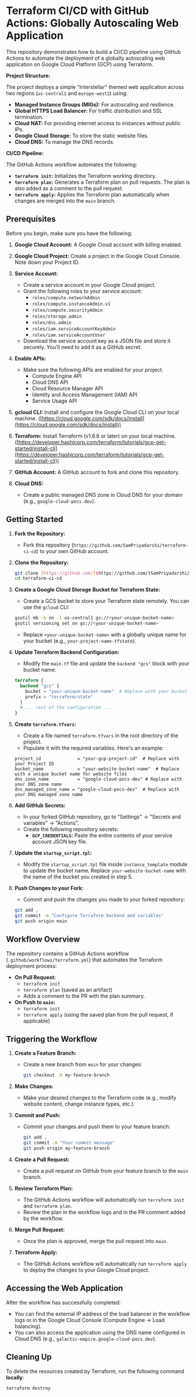 # Terraform CI/CD with GitHub Actions: Globally Autoscaling Web Application

This repository demonstrates how to build a CI/CD pipeline using GitHub Actions to automate the deployment of a globally autoscaling web application on Google Cloud Platform (GCP) using Terraform.

**Project Structure:**

The project deploys a simple "Interstellar" themed web application across two regions (`us-central1` and `europe-west2`) using:

*   **Managed Instance Groups (MIGs):** For autoscaling and resilience.
*   **Global HTTPS Load Balancer:** For traffic distribution and SSL termination.
*   **Cloud NAT:** For providing internet access to instances without public IPs.
*   **Google Cloud Storage:** To store the static website files.
*   **Cloud DNS:** To manage the DNS records.

**CI/CD Pipeline:**

The GitHub Actions workflow automates the following:

*   **`terraform init`:** Initializes the Terraform working directory.
*   **`terraform plan`:** Generates a Terraform plan on pull requests. The plan is also added as a comment to the pull request.
*   **`terraform apply`:** Applies the Terraform plan automatically when changes are merged into the `main` branch.

## Prerequisites

Before you begin, make sure you have the following:

1.  **Google Cloud Account:** A Google Cloud account with billing enabled.
2.  **Google Cloud Project:** Create a project in the Google Cloud Console. Note down your Project ID.
3.  **Service Account:**
    *   Create a service account in your Google Cloud project.
    *   Grant the following roles to your service account:
        *   `roles/compute.networkAdmin`
        *   `roles/compute.instanceAdmin.v1`
        *   `roles/compute.securityAdmin`
        *   `roles/storage.admin`
        *   `roles/dns.admin`
        *   `roles/iam.serviceAccountKeyAdmin`
        *   `roles/iam.serviceAccountUser`
    *   Download the service account key as a JSON file and store it securely. You'll need to add it as a GitHub secret.

4.  **Enable APIs:**
    *   Make sure the following APIs are enabled for your project:
        *   Compute Engine API
        *   Cloud DNS API
        *   Cloud Resource Manager API
        *   Identity and Access Management (IAM) API
        *   Service Usage API

5.  **gcloud CLI:** Install and configure the Google Cloud CLI on your local machine. ([https://cloud.google.com/sdk/docs/install](https://cloud.google.com/sdk/docs/install))
6.  **Terraform:** Install Terraform (v1.6.6 or later) on your local machine. ([https://developer.hashicorp.com/terraform/tutorials/gcp-get-started/install-cli](https://developer.hashicorp.com/terraform/tutorials/gcp-get-started/install-cli))
7.  **GitHub Account:** A GitHub account to fork and clone this repository.
8.  **Cloud DNS:**
    *   Create a public managed DNS zone in Cloud DNS for your domain (e.g., `google-cloud-pocs.dev`).

## Getting Started

1.  **Fork the Repository:**
    *   Fork this repository (`https://github.com/SamPriyadarshi/terraform-ci-cd`) to your own GitHub account.

2.  **Clone the Repository:**

    ```bash
    git clone [https://github.com/](https://github.com/)SamPriyadarshi/terraform-ci-cd.git
    cd terraform-ci-cd
    ```

3.  **Create a Google Cloud Storage Bucket for Terraform State:**

    *   Create a GCS bucket to store your Terraform state remotely. You can use the `gcloud` CLI:

    ```bash
    gsutil mb -b on -l us-central1 gs://<your-unique-bucket-name>
    gsutil versioning set on gs://<your-unique-bucket-name>
    ```

    *   Replace `<your-unique-bucket-name>` with a globally unique name for your bucket (e.g., `your-project-name-tfstate`).

4.  **Update Terraform Backend Configuration:**

    *   Modify the `main.tf` file and update the `backend "gcs"` block with your bucket name:

    ```terraform
    terraform {
      backend "gcs" {
        bucket = "your-unique-bucket-name"  # Replace with your bucket name
        prefix = "terraform/state"
      }
      # ... rest of the configuration ...
    }
    ```

5.  **Create `terraform.tfvars`:**

    *   Create a file named `terraform.tfvars` in the root directory of the project.
    *   Populate it with the required variables. Here's an example:

    ```
    project_id              = "your-gcp-project-id"  # Replace with your Project ID
    bucket_name             = "your-website-bucket-name"  # Replace with a unique bucket name for website files
    dns_zone_name           = "google-cloud-pocs-dev" # Replace with your DNS zone name
    dns_managed_zone_name = "google-cloud-pocs-dev"  # Replace with your DNS managed zone name
    ```

6.  **Add GitHub Secrets:**

    *   In your forked GitHub repository, go to "Settings" -> "Secrets and variables" -> "Actions".
    *   Create the following repository secrets:
        *   **`GCP_CREDENTIALS`:** Paste the entire contents of your service account JSON key file.

7.  **Update the `startup_script.tpl`:**

    *   Modify the `startup_script.tpl` file inside `instance_template` module to update the bucket name. Replace `your-website-bucket-name` with the name of the bucket you created in step 5.

8.  **Push Changes to your Fork:**
    *   Commit and push the changes you made to your forked repository:
    ```bash
    git add .
    git commit -m "Configure Terraform backend and variables"
    git push origin main
    ```

## Workflow Overview

The repository contains a GitHub Actions workflow (`.github/workflows/terraform.yml`) that automates the Terraform deployment process:

*   **On Pull Request:**
    *   `terraform init`
    *   `terraform plan` (saved as an artifact)
    *   Adds a comment to the PR with the plan summary.
*   **On Push to `main`:**
    *   `terraform init`
    *   `terraform apply` (using the saved plan from the pull request, if applicable)

## Triggering the Workflow

1.  **Create a Feature Branch:**
    *   Create a new branch from `main` for your changes:

        ```bash
        git checkout -b my-feature-branch
        ```

2.  **Make Changes:**
    *   Make your desired changes to the Terraform code (e.g., modify website content, change instance types, etc.).

3.  **Commit and Push:**
    *   Commit your changes and push them to your feature branch:

        ```bash
        git add .
        git commit -m "Your commit message"
        git push origin my-feature-branch
        ```

4.  **Create a Pull Request:**
    *   Create a pull request on GitHub from your feature branch to the `main` branch.

5.  **Review Terraform Plan:**
    *   The GitHub Actions workflow will automatically run `terraform init` and `terraform plan`.
    *   Review the plan in the workflow logs and in the PR comment added by the workflow.

6.  **Merge Pull Request:**
    *   Once the plan is approved, merge the pull request into `main`.

7.  **Terraform Apply:**
    *   The GitHub Actions workflow will automatically run `terraform apply` to deploy the changes to your Google Cloud project.

## Accessing the Web Application

After the workflow has successfully completed:

*   You can find the external IP address of the load balancer in the workflow logs or in the Google Cloud Console (Compute Engine -> Load balancing).
*   You can also access the application using the DNS name configured in Cloud DNS (e.g., `galactic-empire.google-cloud-pocs.dev`).

## Cleaning Up

To delete the resources created by Terraform, run the following command **locally**:

```bash
terraform destroy
